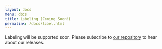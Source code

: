 ```yaml
---
layout: docs
menu: docs
title: Labeling (Coming Soon!)
permalink: /docs/label.html
---
```


Labeling will be supported soon. Please subscribe to [our repository](https://github.com/vega/vega-lite) to hear about our releases.
